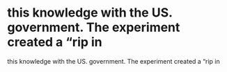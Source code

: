 # this knowledge with the US. government. The experiment created a “rip in

this knowledge with the US. government. The experiment created a “rip in